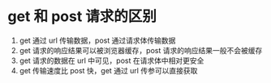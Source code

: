 # get 和 post 请求的区别 [](#get和post请求的区别)

1. get 通过 url 传输数据，post 通过请求体传输数据
2. get 请求的响应结果可以被浏览器缓存，post 请求的响应结果一般不会被缓存
3. get 请求的数据在 url 中可见，post 在请求体中相对更安全
4. get 传输速度比 post 快，get 通过 url 传参可以直接获取

